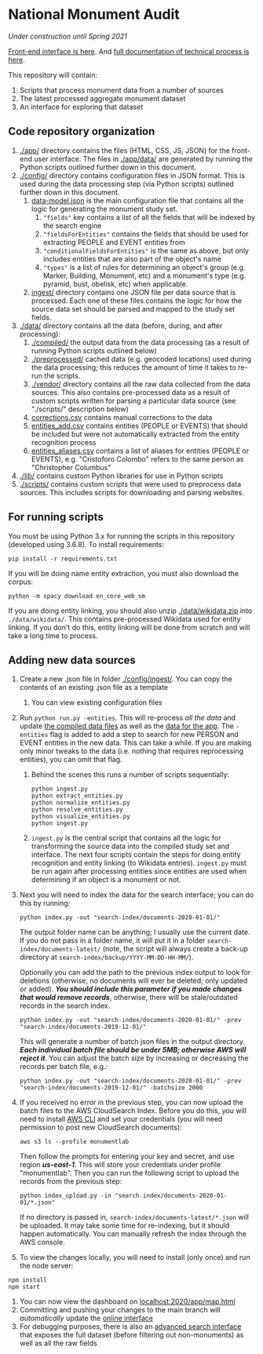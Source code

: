 # National Monument Audit

_Under construction until Spring 2021_

[Front-end interface is here](https://monumentlab.github.io/national-monument-audit/app/map.html). And [full documentation of technical process is here](https://monumentlab.github.io/national-monument-audit/app/docs.html).

This repository will contain:

1. Scripts that process monument data from a number of sources
2. The latest processed aggregate monument dataset
3. An interface for exploring that dataset

## Code repository organization

1. [./app/](https://github.com/MonumentLab/national-monument-audit/tree/main/app) directory contains the files (HTML, CSS, JS, JSON) for the front-end user interface. The files in [./app/data/](https://github.com/MonumentLab/national-monument-audit/tree/main/app/data) are generated by running the Python scripts outlined further down in this document.
1. [./config/](https://github.com/MonumentLab/national-monument-audit/tree/main/config) directory contains configuration files in JSON format. This is used during the data processing step (via Python scripts) outlined further down in this document.
    1. [data-model.json](https://github.com/MonumentLab/national-monument-audit/blob/main/config/data-model.json) is the main configuration file that contains all the logic for generating the monument study set.
       1. `"fields"` key contains a list of all the fields that will be indexed by the search engine
       1. `"fieldsForEntities"` contains the fields that should be used for extracting PEOPLE and EVENT entities from
       1. `"conditionalFieldsForEntities"` is the same as above, but only includes entities that are also part of the object's name
       1. `"types"` is a list of rules for determining an object's group (e.g. Marker, Building, Monument, etc) and a monument's type (e.g. pyramid, bust, obelisk, etc) when applicable.
    1. [ingest/](https://github.com/MonumentLab/national-monument-audit/tree/main/config/ingest) directory contains one JSON file per data source that is processed. Each one of these files contains the logic for how the source data set should be parsed and mapped to the study set fields.
1. [./data/](https://github.com/MonumentLab/national-monument-audit/tree/main/data) directory contains all the data (before, during, and after processing):
    1. [./compiled/](https://github.com/MonumentLab/national-monument-audit/tree/main/data/compiled) the output data from the data processing (as a result of running Python scripts outlined below)
    1. [./preprocessed/](https://github.com/MonumentLab/national-monument-audit/tree/main/data/preprocessed) cached data (e.g. geocoded locations) used during the data processing; this reduces the amount of time it takes to re-run the scripts.
    1. [./vendor/](https://github.com/MonumentLab/national-monument-audit/tree/main/data/vendor) directory contains all the raw data collected from the data sources. This also contains pre-processed data as a result of custom scripts written for parsing a particular data source (see "./scripts/" description below)
    1. [corrections.csv](https://github.com/MonumentLab/national-monument-audit/blob/main/data/corrections.csv) contains manual corrections to the data
    1. [entities_add.csv](https://github.com/MonumentLab/national-monument-audit/blob/main/data/entities_add.csv) contains entities (PEOPLE or EVENTS) that should be included but were not automatically extracted from the entity recognition process
    1. [entities_aliases.csv](https://github.com/MonumentLab/national-monument-audit/blob/main/data/entities_aliases.csv) contains a list of aliases for entities (PEOPLE or EVENTS), e.g. "Cristoforo Colombo" refers to the same person as "Christopher Columbus"
1. [./lib/](https://github.com/MonumentLab/national-monument-audit/tree/main/lib) contains custom Python libraries for use in Python scripts
1. [./scripts/](https://github.com/MonumentLab/national-monument-audit/tree/main/scripts) contains custom scripts that were used to preprocess data sources. This includes scripts for downloading and parsing websites.

## For running scripts

You must be using Python 3.x for running the scripts in this repository (developed using 3.6.8). To install requirements:

```
pip install -r requirements.txt
```

If you will be doing name entity extraction, you must also download the corpus:

```
python -m spacy download en_core_web_sm
```

If you are doing entity linking, you should also unzip [./data/wikidata.zip](https://github.com/MonumentLab/national-monument-audit/tree/main/data/wikidata.zip) into `./data/wikidata/`. This contains pre-processed Wikidata used for entity linking. If you don't do this, entity linking will be done from scratch and will take a long time to process.

## Adding new data sources

1. Create a new .json file in folder [./config/ingest/](https://github.com/MonumentLab/national-monument-audit/tree/main/config/ingest). You can copy the contents of an existing .json file as a template

   1. You can view existing configuration files

1. Run `python run.py -entities`. This will re-process _all the data_ and update [the compiled data files](https://github.com/MonumentLab/national-monument-audit/tree/main/data/compiled) as well as the [data for the app](https://github.com/MonumentLab/national-monument-audit/tree/main/app/data). The `-entities` flag is added to add a step to search for new PERSON and EVENT entities in the new data. This can take a while. If you are making only minor tweaks to the data (i.e. nothing that requires reprocessing entities), you can omit that flag.
   1. Behind the scenes this runs a number of scripts sequentially:

      ```
      python ingest.py
      python extract_entities.py
      python normalize_entities.py
      python resolve_entities.py
      python visualize_entities.py
      python ingest.py
      ```

    1. `ingest.py` is the central script that contains all the logic for transforming the source data into the compiled study set and interface. The next four scripts contain the steps for doing entity recognition and entity linking (to Wikidata entries). `ingest.py` must be run again after processing entities since entities are used when determining if an object is a monument or not.

1. Next you will need to index the data for the search interface; you can do this by running:

   ```
   python index.py -out "search-index/documents-2020-01-01/"
   ```

   The output folder name can be anything; I usually use the current date. If you do not pass in a folder name, it will put it in a folder `search-index/documents-latest/` (note, the script will always create a back-up directory at `search-index/backup/YYYY-MM-DD-HH-MM/`).

   Optionally you can add the path to the previous index output to look for deletions (otherwise, no documents will ever be deleted; only updated or added). ***You should include this parameter if you made changes that would remove records***, otherwise, there will be stale/outdated records in the search index.

   ```
   python index.py -out "search-index/documents-2020-01-01/" -prev "search-index/documents-2019-12-01/"
   ```

   This will generate a number of batch json files in the output directory. ***Each individual batch file should be under 5MB; otherwise AWS will reject it***. You can adjust the batch size by increasing or decreasing the records per batch file, e.g.:

   ```
   python index.py -out "search-index/documents-2020-01-01/" -prev "search-index/documents-2019-12-01/" -batchsize 2000
   ```

1. If you received no error in the previous step, you can now upload the batch files to the AWS CloudSearch Index. Before you do this, you will need to install [AWS CLI](https://docs.aws.amazon.com/cli/latest/userguide/cli-chap-install.html) and set your credentials (you will need permission to post new CloudSearch documents):

   ```
   aws s3 ls --profile monumentlab
   ```

   Then follow the prompts for entering your key and secret, and use region ***us-east-1***. This will store your credentials under profile "monumentlab". Then you can run the following script to upload the records from the previous step:

   ```
   python index_upload.py -in "search-index/documents-2020-01-01/*.json"
   ```

   If no directory is passed in, `search-index/documents-latest/*.json` will be uploaded. It may take some time for re-indexing, but it should happen automatically. You can manually refresh the index through the AWS console.

1. To view the changes locally, you will need to install (only once) and run the node server:

  ```
  npm install
  npm start
  ```

1. You can now view the dashboard on [localhost:2020/app/map.html](http://localhost:2020/app/map.html)
1. Committing and pushing your changes to the main branch will _automatically_ update the [online interface](https://monumentlab.github.io/national-monument-audit/app/map.html)
1. For debugging purposes, there is also an [advanced search interface](http://localhost:2020/app/search.html) that exposes the full dataset (before filtering out non-monuments) as well as all the raw fields
